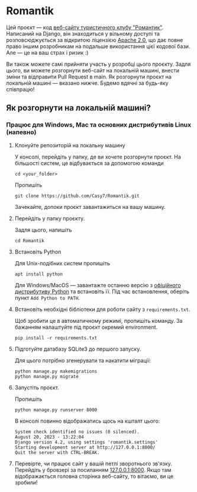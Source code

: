 # Romantik
Цей проєкт — код [веб-сайту туристичного клубу "Романтик"](https://www.romantik.pp.ua/news/). Написаний на Django, він знаходиться у вільному доступі та розповсюджується за відкритою ліцензією [Apache 2.0](https://snyk.io/learn/apache-license/), що дає повне право іншим розробникам на подальше використання цієї кодової бази. Але — це на ваш страх і ризик :)

Ви також можете самі прийняти участь у розробці цього проєкту. Задля цього, ви можете розгорнути веб-сайт на локальній машині, внести зміни та відправити Pull Request в main. Як розгорнути проєкт на локальній машині — вказано нижче. Будемо вдячні за будь-яку співпрацю!
## Як розгорнути на локальній машині?

### Працює для Windows, Mac та основних дистрибутивів Linux (напевно)

1. Клонуйте репозиторій на локальну машину

   У консолі, перейдіть у папку, де ви хочете розгорнути проєкт. На більшості систем, це відбувається за допомогою команди

       cd <your_folder>

   Пропишіть

       git clone https://github.com/Casy7/Romantik.git

   Зачекайте, допоки проєкт завантажиться на вашу машину.

2. Перейдіть у папку проєкту.

   Задля цього, напишіть

       cd Romantik

3. Встановіть Python

   Для Unix-подібних систем пропишіть

       apt install python

   Для Windows/MacOS — завантажте останню версію з [офіційного дистрибутиву Python](https://www.python.org/downloads/) та встановіть її. Під час встановлення, оберіть пункт `Add Python to PATH`.

4. Встановіть необхідні бібліотеки для роботи сайту з `requirements.txt`.

   Щоб зробити це в автоматичному режимі, пропишіть команду. За бажанням налаштуйте під проєкт окремий environment.

       pip install -r requirements.txt

5. Підготуйте датабазу SQLite3 до першого запуску.

   Для цього потрібно згенерувати та накатити міграції:

       python manage.py makemigrations
       python manage.py migrate

6. Запустіть проєкт.

   Пропишіть

       python manage.py runserver 8000

   В консолі повинно відображатись щось на кшталт цього:

       System check identified no issues (0 silenced).
       August 20, 2023 - 13:22:04
       Django version 4.2, using settings 'romantik.settings'
       Starting development server at http://127.0.0.1:8000/
       Quit the server with CTRL-BREAK.

7. Перевірте, чи працює сайт у вашій петлі зворотнього зв'язку.
Перейдіть у бровзері за посиланням [127.0.0.1:8000](http://127.0.0.1:8000/). Якщо там відображається головна сторінка веб-сайту, то вітаємо, ви це зробили!
